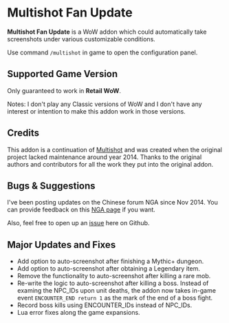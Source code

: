 # Multishot Fan Update
**Multishot Fan Update** is a WoW addon which could automatically take screenshots under various customizable conditions. 

Use command `/multishot` in game to open the configuration panel.

## Supported Game Version
Only guaranteed to work in **Retail WoW**.

Notes: I don't play any Classic versions of WoW and I don't have any interest or intention to make this addon work in those versions.

## Credits
This addon is a continuation of [Multishot](https://www.curseforge.com/wow/addons/multishot) and was created when the original project lacked maintenance around year 2014. Thanks to the original authors and contributors for all the work they put into the original addon.

## Bugs & Suggestions
I've been posting updates on the Chinese forum NGA since Nov 2014. You can provide feedback on this [NGA page](https://bbs.nga.cn/read.php?tid=7534350) if you want.

Also, feel free to open up an [issue](https://github.com/Nukme/Multishot/issues) here on Github.

## Major Updates and Fixes
- Add option to auto-screenshot after finishing a Mythic+ dungeon.
- Add option to auto-screenshot after obtaining a Legendary item.
- Remove the functionality to auto-screenshot after killing a rare mob.
- Re-write the logic to auto-screenshot after killing a boss. Instead of examing the NPC_IDs upon unit deaths, the addon now takes in-game event `ENCOUNTER_END return 1` as the mark of the end of a boss fight.
- Record boss kills using ENCOUNTER_IDs instead of NPC_IDs.
- Lua error fixes along the game expansions.
